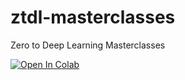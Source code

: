 # ztdl-masterclasses
Zero to Deep Learning Masterclasses

<a href="https://colab.research.google.com/github/zerotodeeplearning/ztdl-masterclasses/blob/master/notebooks/Data_Manipulation_with_Pandas.ipynb" target="_blank"><img src="https://colab.research.google.com/assets/colab-badge.svg" alt="Open In Colab"/></a>

